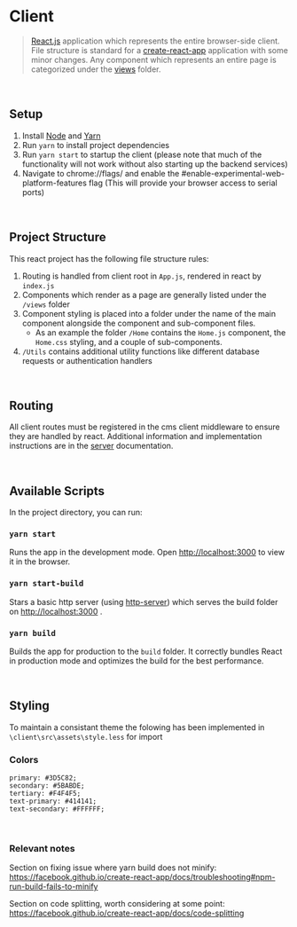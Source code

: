 # Client

> [React.js](https://reactjs.org/) application which represents the entire browser-side client. File structure is standard for a [create-react-app](https://github.com/facebook/create-react-app) application with some minor changes. Any component which represents an entire page is categorized under the [views](/client/src/views) folder.

<br />

## Setup

1. Install [Node](https://nodejs.org/en/) and [Yarn](https://classic.yarnpkg.com/en/docs/install#windows-stable)
2. Run `yarn` to install project dependencies
3. Run `yarn start` to startup the client (please note that much of the functionality will not work without also starting up the backend services)
4. Navigate to chrome://flags/ and enable the #enable-experimental-web-platform-features flag (This will provide your browser access to serial ports)

<br />

## Project Structure

This react project has the following file structure rules:
1. Routing is handled from client root in `App.js`, rendered in react by `index.js`
2. Components which render as a page are generally listed under the `/views` folder
3. Component styling is placed into a folder under the name of the main component alongside the component and sub-component files. 
    - As an example the folder `/Home` contains the `Home.js` component, the `Home.css` styling, and a couple of sub-components.
4. `/Utils` contains additional utility functions like different database requests or authentication handlers

<br/>

## Routing

All client routes must be registered in the cms client middleware to ensure they are handled by react. Additional information and implementation instructions are in the [server](/server#static-assets) documentation.

<br/>

## Available Scripts

In the project directory, you can run:

### `yarn start`

Runs the app in the development mode.
Open [http://localhost:3000](http://localhost:3000) to view it in the browser.

### `yarn start-build`

Stars a basic http server (using [http-server](https://www.npmjs.com/package/http-server)) which serves the build folder on [http://localhost:3000](http://localhost:3000) .

### `yarn build`

Builds the app for production to the `build` folder.
It correctly bundles React in production mode and optimizes the build for the best performance.

<br />

## Styling

To maintain a consistant theme the folowing has been implemented in `\client\src\assets\style.less` for import

### Colors
    
    primary: #3D5C82;
    secondary: #5BABDE;
    tertiary: #F4F4F5;
    text-primary: #414141;
    text-secondary: #FFFFFF;

<br />

### Relevant notes

Section on fixing issue where yarn build does not minify: https://facebook.github.io/create-react-app/docs/troubleshooting#npm-run-build-fails-to-minify

Section on code splitting, worth considering at some point: https://facebook.github.io/create-react-app/docs/code-splitting
